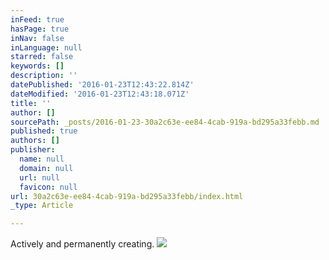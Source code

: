 ```yaml
---
inFeed: true
hasPage: true
inNav: false
inLanguage: null
starred: false
keywords: []
description: ''
datePublished: '2016-01-23T12:43:22.814Z'
dateModified: '2016-01-23T12:43:18.071Z'
title: ''
author: []
sourcePath: _posts/2016-01-23-30a2c63e-ee84-4cab-919a-bd295a33febb.md
published: true
authors: []
publisher:
  name: null
  domain: null
  url: null
  favicon: null
url: 30a2c63e-ee84-4cab-919a-bd295a33febb/index.html
_type: Article

---
```

Actively and permanently creating.
![](https://the-grid-user-content.s3-us-west-2.amazonaws.com/8b06748e-4b1f-45cb-9bf7-4f39268c3f69.jpg)